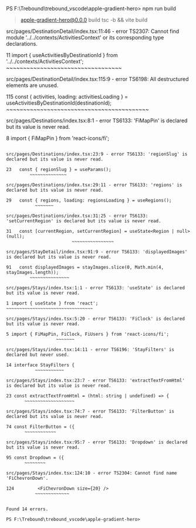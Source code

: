 PS F:\Trebound\trebound_vscode\apple-gradient-hero> npm run build

> apple-gradient-hero@0.0.0 build
> tsc -b && vite build

src/pages/DestinationDetail/index.tsx:11:46 - error TS2307: Cannot find module '../../contexts/ActivitiesContext' or its corresponding type declarations.

11 import { useActivitiesByDestinationId } from '../../contexts/ActivitiesContext';
                                                ~~~~~~~~~~~~~~~~~~~~~~~~~~~~~~~~~~

src/pages/DestinationDetail/index.tsx:115:9 - error TS6198: All destructured elements are unused.

115   const { activities, loading: activitiesLoading } = useActivitiesByDestinationId(destinationId);
            ~~~~~~~~~~~~~~~~~~~~~~~~~~~~~~~~~~~~~~~~~~

src/pages/Destinations/index.tsx:8:1 - error TS6133: 'FiMapPin' is declared but its value is never read.

8 import { FiMapPin } from 'react-icons/fi';
  ~~~~~~~~~~~~~~~~~~~~~~~~~~~~~~~~~~~~~~~~~~

src/pages/Destinations/index.tsx:23:9 - error TS6133: 'regionSlug' is declared but its value is never read.

23   const { regionSlug } = useParams();
           ~~~~~~~~~~~~~~

src/pages/Destinations/index.tsx:29:11 - error TS6133: 'regions' is declared but its value is never read.

29   const { regions, loading: regionsLoading } = useRegions();
             ~~~~~~~

src/pages/Destinations/index.tsx:31:25 - error TS6133: 'setCurrentRegion' is declared but its value is never read.

31   const [currentRegion, setCurrentRegion] = useState<Region | null>(null);
                           ~~~~~~~~~~~~~~~~

src/pages/StayDetail/index.tsx:91:9 - error TS6133: 'displayedImages' is declared but its value is never read.

91   const displayedImages = stayImages.slice(0, Math.min(4, stayImages.length));
           ~~~~~~~~~~~~~~~

src/pages/Stays/index.tsx:1:1 - error TS6133: 'useState' is declared but its value is never read.

1 import { useState } from 'react';
  ~~~~~~~~~~~~~~~~~~~~~~~~~~~~~~~~~

src/pages/Stays/index.tsx:5:20 - error TS6133: 'FiClock' is declared but its value is never read.

5 import { FiMapPin, FiClock, FiUsers } from 'react-icons/fi';
                     ~~~~~~~

src/pages/Stays/index.tsx:14:11 - error TS6196: 'StayFilters' is declared but never used.

14 interface StayFilters {
             ~~~~~~~~~~~

src/pages/Stays/index.tsx:23:7 - error TS6133: 'extractTextFromHtml' is declared but its value is never read.

23 const extractTextFromHtml = (html: string | undefined) => {
         ~~~~~~~~~~~~~~~~~~~

src/pages/Stays/index.tsx:74:7 - error TS6133: 'FilterButton' is declared but its value is never read.

74 const FilterButton = ({
         ~~~~~~~~~~~~

src/pages/Stays/index.tsx:95:7 - error TS6133: 'Dropdown' is declared but its value is never read.

95 const Dropdown = ({
         ~~~~~~~~

src/pages/Stays/index.tsx:124:10 - error TS2304: Cannot find name 'FiChevronDown'.

124         <FiChevronDown size={20} />
             ~~~~~~~~~~~~~


Found 14 errors.

PS F:\Trebound\trebound_vscode\apple-gradient-hero> 